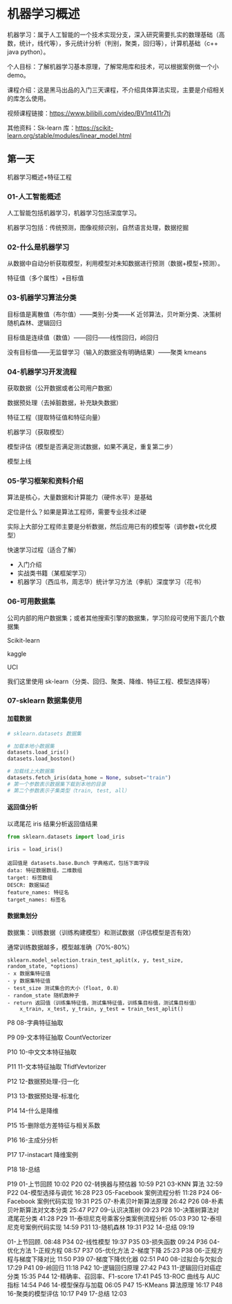 # 机器学习概述

机器学习：属于人工智能的一个技术实现分支，深入研究需要扎实的数理基础（高数，统计，线代等），多元统计分析（判别，聚类，回归等），计算机基础（c++ java python）。

个人目标：了解机器学习基本原理，了解常用库和技术，可以根据案例做一个小 demo。

课程介绍：这是黑马出品的入门三天课程，不介绍具体算法实现，主要是介绍相关的库怎么使用。

视频课程链接：https://www.bilibili.com/video/BV1nt411r7tj

其他资料：Sk-learn 库：https://scikit-learn.org/stable/modules/linear_model.html

## 第一天

机器学习概述+特征工程

### 01-人工智能概述

人工智能包括机器学习，机器学习包括深度学习。

机器学习包括：传统预测，图像视频识别，自然语言处理，数据挖掘

### 02-什么是机器学习

从数据中自动分析获取模型，利用模型对未知数据进行预测（数据+模型+预测）。

特征值（多个属性）+目标值

### 03-机器学习算法分类

目标值是离散值（布尔值）——类别-分类——K 近邻算法，贝叶斯分类、决策树随机森林、逻辑回归

目标值是连续值（数值）——回归——线性回归，岭回归

没有目标值——无监督学习（输入的数据没有明确结果）——聚类 kmeans

### 04-机器学习开发流程

获取数据（公开数据或者公司用户数据）

数据预处理（去掉脏数据，补充缺失数据）

特征工程（提取特征值和特征向量）

机器学习（获取模型）

模型评估（模型是否满足测试数据，如果不满足，重复第二步）

模型上线

### 05-学习框架和资料介绍

算法是核心，大量数据和计算能力（硬件水平）是基础

定位是什么？如果是算法工程师，需要专业技术过硬

实际上大部分工程师主要是分析数据，然后应用已有的模型等（调参数+优化模型）

快速学习过程（适合了解）

- 入门介绍
- 实战类书籍（某框架学习）
- 机器学习（西瓜书，周志华）统计学习方法（李航）深度学习（花书）

### 06-可用数据集

公司内部的用户数据集；或者其他搜索引擎的数据集，学习阶段可使用下面几个数据集

Scikit-learn

kaggle

UCI

我们这里使用 sk-learn（分类、回归、聚类、降维、特征工程、模型选择等）

### 07-sklearn 数据集使用

#### 加载数据

```python
# sklearn.datasets 数据集

# 加载本地小数据集
datasets.load_iris()
datasets.load_boston()

# 加载线上大数据集
datasets.fetch_iris(data_home = None, subset="train")
# 第一个参数表示数据集下载到本地的目录
# 第二个参数表示子集类型（train, test, all）
```

#### 返回值分析

以鸢尾花 iris 结果分析返回值结果

```python
from sklearn.datasets import load_iris

iris = load_iris()
```

```
返回值是 datasets.base.Bunch 字典格式，包括下面字段
data: 特征数据数组，二维数组
target: 标签数组
DESCR: 数据描述
feature_names: 特征名
target_names: 标签名
```

#### 数据集划分

数据集：训练数据（训练构建模型）和测试数据（评估模型是否有效）

通常训练数据越多，模型越准确（70%-80%）

```
sklearn.model_selection.train_test_aplit(x, y, test_size, random_state, *options)
- x 数据集特征值
- y 数据集特征值
- test_size 测试集合的大小（float, 0.8）
- random_state 随机数种子
- return 返回值（训练集特征值，测试集特征值，训练集目标值，测试集目标值）
	x_train, x_test, y_train, y_test = train_test_aplit()
```

P8
08-字典特征抽取

P9
09-文本特征抽取 CountVectorizer

P10
10-中文文本特征抽取

P11
11-文本特征抽取 TfidfVevtorizer

P12
12-数据预处理-归一化

P13
13-数据预处理-标准化

P14
14-什么是降维

P15
15-删除低方差特征与相关系数

P16
16-主成分分析

P17
17-instacart 降维案例

P18
18-总结

P19
01-上节回顾
10:02
P20
02-转换器与预估器
10:59
P21
03-KNN 算法
32:59
P22
04-模型选择与调优
16:28
P23
05-Facebook 案例流程分析
11:28
P24
06-Facebook 案例代码实现
19:31
P25
07-朴素贝叶斯算法原理
26:42
P26
08-朴素贝叶斯算法对文本分类
25:47
P27
09-认识决策树
09:23
P28
10-决策树算法对鸢尾花分类
41:28
P29
11-泰坦尼克号乘客分类案例流程分析
05:03
P30
12-泰坦尼克号案例代码实现
14:59
P31
13-随机森林
19:31
P32
14-总结
09:19

01-上节回顾.
08:48
P34
02-线性模型
19:37
P35
03-损失函数
09:24
P36
04-优化方法 1-正规方程
08:57
P37
05-优化方法 2-梯度下降
25:23
P38
06-正规方程与梯度下降对比
11:50
P39
07-梯度下降优化器
02:51
P40
08-过拟合与欠拟合
17:29
P41
09-岭回归
11:18
P42
10-逻辑回归原理
27:42
P43
11-逻辑回归对癌症分类
15:35
P44
12-精确率、召回率、F1-score
17:41
P45
13-ROC 曲线与 AUC 指标
14:54
P46
14-模型保存与加载
06:05
P47
15-KMeans 算法原理
16:17
P48
16-聚类的模型评估
10:17
P49
17-总结
12:03

